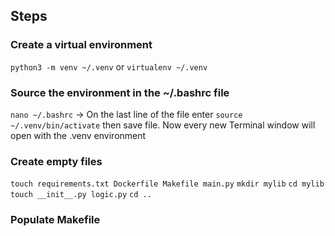 
## Steps

### Create a virtual environment
`python3 -m venv ~/.venv` or `virtualenv ~/.venv`

### Source the environment in the ~/.bashrc file
`nano ~/.bashrc` -> On the last line of the file enter `source ~/.venv/bin/activate` then save file.
Now every new Terminal window will open with the .venv environment 

### Create empty files
`touch requirements.txt Dockerfile Makefile main.py`
`mkdir mylib` 
`cd mylib` 
`touch __init__.py logic.py`
`cd ..`

### Populate Makefile
